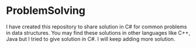 # ProblemSolving
I have created this repository to share solution in C# for common problems in data structures. You may find these solutions in other languages 
like C++, Java but I tried to give solution in C#. I will keep adding more solution. 
